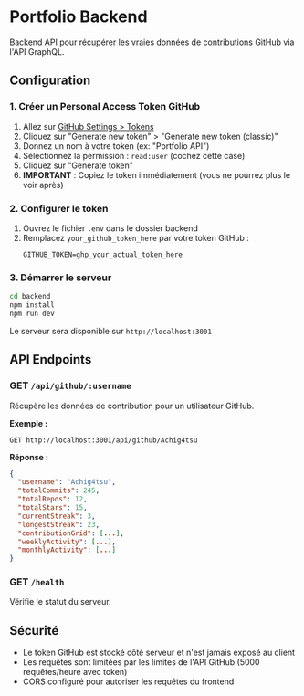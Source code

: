 # Portfolio Backend

Backend API pour récupérer les vraies données de contributions GitHub via l'API GraphQL.

## Configuration

### 1. Créer un Personal Access Token GitHub

1. Allez sur [GitHub Settings > Tokens](https://github.com/settings/tokens)
2. Cliquez sur "Generate new token" > "Generate new token (classic)"
3. Donnez un nom à votre token (ex: "Portfolio API")
4. Sélectionnez la permission : `read:user` (cochez cette case)
5. Cliquez sur "Generate token"
6. **IMPORTANT** : Copiez le token immédiatement (vous ne pourrez plus le voir après)

### 2. Configurer le token

1. Ouvrez le fichier `.env` dans le dossier backend
2. Remplacez `your_github_token_here` par votre token GitHub :
   ```
   GITHUB_TOKEN=ghp_your_actual_token_here
   ```

### 3. Démarrer le serveur

```bash
cd backend
npm install
npm run dev
```

Le serveur sera disponible sur `http://localhost:3001`

## API Endpoints

### GET `/api/github/:username`

Récupère les données de contribution pour un utilisateur GitHub.

**Exemple :**
```
GET http://localhost:3001/api/github/Achig4tsu
```

**Réponse :**
```json
{
  "username": "Achig4tsu",
  "totalCommits": 245,
  "totalRepos": 12,
  "totalStars": 15,
  "currentStreak": 3,
  "longestStreak": 23,
  "contributionGrid": [...],
  "weeklyActivity": [...],
  "monthlyActivity": [...]
}
```

### GET `/health`

Vérifie le statut du serveur.

## Sécurité

- Le token GitHub est stocké côté serveur et n'est jamais exposé au client
- Les requêtes sont limitées par les limites de l'API GitHub (5000 requêtes/heure avec token)
- CORS configuré pour autoriser les requêtes du frontend
